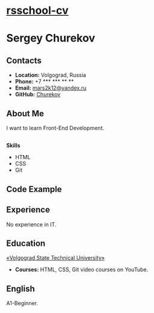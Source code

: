 # __[rsschool-cv](https://github.com/Churekov/rsschool-cv/blob/gh-pages/cv.md)__

# __Sergey Churekov__

## __Contacts__
- __Location:__ Volgograd, Russia
- __Phone:__ +7 *** *** ** **
- __Email:__ mars2k12@yandex.ru
- __GitHub:__ [Churekov](https://github.com/Churekov)

## __About Me__
I want to learn Front-End Development.
##
 __Skills__
- HTML
- CSS
- Git

## __Code Example__

## __Experience__
No experience in IT.
## __Education__ 
[«Volgograd State Technical University»](https://www.sfvstu.ru/)
- __Courses:__
HTML, CSS, Git video courses on YouTube.

## __English__
A1-Beginner.



